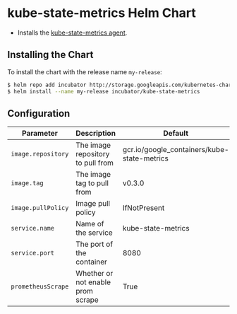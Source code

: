 # kube-state-metrics Helm Chart

* Installs the [kube-state-metrics agent](https://github.com/kubernetes/kube-state-metrics).

## Installing the Chart

To install the chart with the release name `my-release`:

```bash
$ helm repo add incubator http://storage.googleapis.com/kubernetes-charts-incubator
$ helm install --name my-release incubator/kube-state-metrics
```

## Configuration

| Parameter          | Description                         | Default                                      |
|--------------------|-------------------------------------|----------------------------------------------|
| `image.repository` | The image repository to pull from   | gcr.io/google_containers/kube-state-metrics  |
| `image.tag`        | The image tag to pull from          | v0.3.0                                       |
| `image.pullPolicy` | Image pull policy                   | IfNotPresent                                 |
| `service.name`     | Name of the service                 | kube-state-metrics                           |
| `service.port`     | The port of the container           | 8080                                         |
| `prometheusScrape` | Whether or not enable prom scrape   | True                                         |
